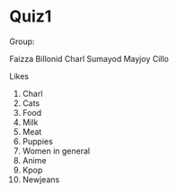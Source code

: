 # Quiz1

Group:

Faizza Billonid
Charl Sumayod
Mayjoy Cillo







Likes

1. Charl
2. Cats
3. Food
4. Milk
5. Meat
6. Puppies
7. Women in general
8. Anime
9. Kpop
10. Newjeans